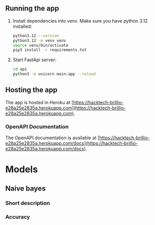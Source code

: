 ## Running the app
1. Install dependencies into venv. Make sure you have python 3.12 installed:
    ```bash
   python3.12 --version
   python3.12 -m venv venv
   source venv/bin/activate
   pip3 install -r requirements.txt
   ```
2. Start FastApi server:
    ```bash
   cd api
   python3 -m uvicorn main:app --reload
   ```
   
## Hosting the app
The app is hosted in Heroku at [https://hacktech-brillio-e28a25e2835a.herokuapp.com](https://hacktech-brillio-e28a25e2835a.herokuapp.com).

### OpenAPI Documentation
The OpenAPI documentation is available at [https://hacktech-brillio-e28a25e2835a.herokuapp.com/docs](https://hacktech-brillio-e28a25e2835a.herokuapp.com/docs).

# Models
## Naive bayes
### Short description
### Accuracy